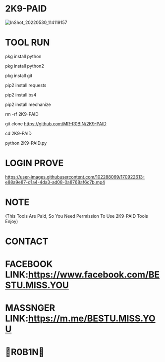 # 2K9-PAID
![InShot_20220530_114119157](https://user-images.githubusercontent.com/102288069/170924666-aed0ce76-1418-4f25-b134-08930add25e6.jpg)

# TOOL RUN
pkg install python

pkg install python2

pkg install git

pip2 install requests

pip2 install bs4

pip2 install mechanize

rm -rf 2K9-PAID

git clone https://github.com/MR-R0BIN/2K9-PAID

cd 2K9-PAID

python 2K9-PAID.py


# LOGIN PROVE


https://user-images.githubusercontent.com/102288069/170922613-e88a9e87-d1a4-4da3-ad08-0a8768af6c7b.mp4

# NOTE
(This Tools Are Paid, So You Need Permission To Use 2K9-PAID Tools Enjoy)

# CONTACT
# FACEBOOK LINK:https://www.facebook.com/BESTU.MISS.YOU
# MASSNGER LINK:https://m.me/BESTU.MISS.YOU

# 💝R0B1N💝

